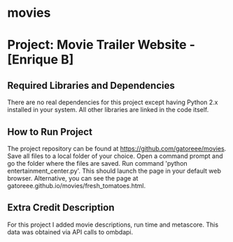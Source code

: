 # movies
Project: Movie Trailer Website  - [Enrique B]
================================

Required Libraries and Dependencies
-----------------------------------
There are no real dependencies for this project except having Python 2.x installed in your system. All other libraries are linked in the code itself.


How to Run Project
------------------
The project repository can be found at https://github.com/gatoreee/movies. Save all files to a local folder of your choice. Open a command prompt and go the folder where the files are saved. Run command 'python entertainment_center.py'. This should launch the page in your default web browser. Alternative, you can see the page at gatoreee.github.io/movies/fresh_tomatoes.html.


Extra Credit Description
------------------------
For this project I added movie descriptions, run time and metascore. This data was obtained via API calls to ombdapi. 


